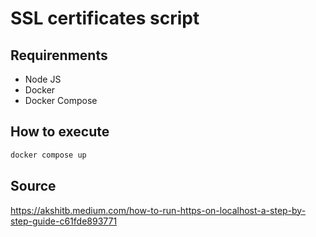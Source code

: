 # SSL certificates script

## Requirenments

- Node JS
- Docker
- Docker Compose

## How to execute

```sh
docker compose up
```

## Source

https://akshitb.medium.com/how-to-run-https-on-localhost-a-step-by-step-guide-c61fde893771
